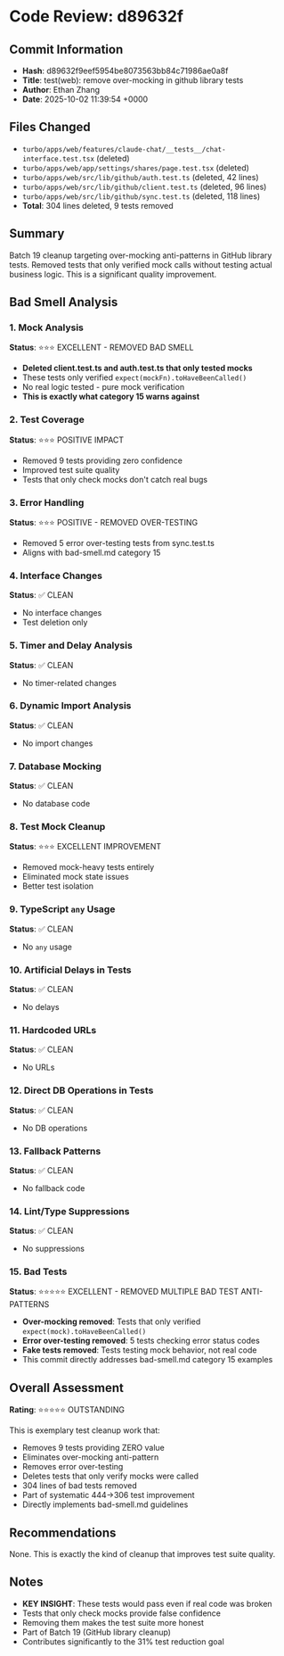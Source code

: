 # Code Review: d89632f

## Commit Information
- **Hash**: d89632f9eef5954be8073563bb84c71986ae0a8f
- **Title**: test(web): remove over-mocking in github library tests
- **Author**: Ethan Zhang
- **Date**: 2025-10-02 11:39:54 +0000

## Files Changed
- `turbo/apps/web/features/claude-chat/__tests__/chat-interface.test.tsx` (deleted)
- `turbo/apps/web/app/settings/shares/page.test.tsx` (deleted)
- `turbo/apps/web/src/lib/github/auth.test.ts` (deleted, 42 lines)
- `turbo/apps/web/src/lib/github/client.test.ts` (deleted, 96 lines)
- `turbo/apps/web/src/lib/github/sync.test.ts` (deleted, 118 lines)
- **Total**: 304 lines deleted, 9 tests removed

## Summary
Batch 19 cleanup targeting over-mocking anti-patterns in GitHub library tests. Removed tests that only verified mock calls without testing actual business logic. This is a significant quality improvement.

## Bad Smell Analysis

### 1. Mock Analysis
**Status**: ⭐⭐⭐ EXCELLENT - REMOVED BAD SMELL
- **Deleted client.test.ts and auth.test.ts that only tested mocks**
- These tests only verified `expect(mockFn).toHaveBeenCalled()`
- No real logic tested - pure mock verification
- **This is exactly what category 15 warns against**

### 2. Test Coverage
**Status**: ⭐⭐⭐ POSITIVE IMPACT
- Removed 9 tests providing zero confidence
- Improved test suite quality
- Tests that only check mocks don't catch real bugs

### 3. Error Handling
**Status**: ⭐⭐⭐ POSITIVE - REMOVED OVER-TESTING
- Removed 5 error over-testing tests from sync.test.ts
- Aligns with bad-smell.md category 15

### 4. Interface Changes
**Status**: ✅ CLEAN
- No interface changes
- Test deletion only

### 5. Timer and Delay Analysis
**Status**: ✅ CLEAN
- No timer-related changes

### 6. Dynamic Import Analysis
**Status**: ✅ CLEAN
- No import changes

### 7. Database Mocking
**Status**: ✅ CLEAN
- No database code

### 8. Test Mock Cleanup
**Status**: ⭐⭐⭐ EXCELLENT IMPROVEMENT
- Removed mock-heavy tests entirely
- Eliminated mock state issues
- Better test isolation

### 9. TypeScript `any` Usage
**Status**: ✅ CLEAN
- No `any` usage

### 10. Artificial Delays in Tests
**Status**: ✅ CLEAN
- No delays

### 11. Hardcoded URLs
**Status**: ✅ CLEAN
- No URLs

### 12. Direct DB Operations in Tests
**Status**: ✅ CLEAN
- No DB operations

### 13. Fallback Patterns
**Status**: ✅ CLEAN
- No fallback code

### 14. Lint/Type Suppressions
**Status**: ✅ CLEAN
- No suppressions

### 15. Bad Tests
**Status**: ⭐⭐⭐⭐⭐ EXCELLENT - REMOVED MULTIPLE BAD TEST ANTI-PATTERNS
- **Over-mocking removed**: Tests that only verified `expect(mock).toHaveBeenCalled()`
- **Error over-testing removed**: 5 tests checking error status codes
- **Fake tests removed**: Tests testing mock behavior, not real code
- This commit directly addresses bad-smell.md category 15 examples

## Overall Assessment
**Rating**: ⭐⭐⭐⭐⭐ OUTSTANDING

This is exemplary test cleanup work that:
- Removes 9 tests providing ZERO value
- Eliminates over-mocking anti-pattern
- Removes error over-testing
- Deletes tests that only verify mocks were called
- 304 lines of bad tests removed
- Part of systematic 444→306 test improvement
- Directly implements bad-smell.md guidelines

## Recommendations
None. This is exactly the kind of cleanup that improves test suite quality.

## Notes
- **KEY INSIGHT**: These tests would pass even if real code was broken
- Tests that only check mocks provide false confidence
- Removing them makes the test suite more honest
- Part of Batch 19 (GitHub library cleanup)
- Contributes significantly to the 31% test reduction goal
